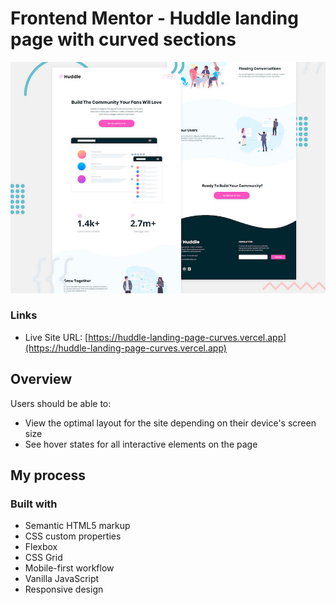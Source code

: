 # Frontend Mentor - Huddle landing page with curved sections

![Header/intro section for the Huddle landing page with curved sections](./design/desktop-preview.jpg)

### Links

- Live Site URL: [https://huddle-landing-page-curves.vercel.app](https://huddle-landing-page-curves.vercel.app)

## Overview

Users should be able to:

- View the optimal layout for the site depending on their device's screen size
- See hover states for all interactive elements on the page

## My process

### Built with

- Semantic HTML5 markup
- CSS custom properties
- Flexbox
- CSS Grid
- Mobile-first workflow
- Vanilla JavaScript
- Responsive design
